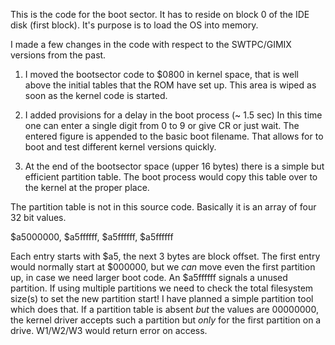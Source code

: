 This is the code for the boot sector. It has to reside on block 0 of the IDE disk (first block).
It's purpose is to load the OS into memory.

I made a few changes in the code with respect to the SWTPC/GIMIX versions from the past. 

1)   I moved the bootsector code to $0800 in kernel space, that is well above the initial tables that the ROM
     have set up. This area is wiped as soon as the kernel code is started.
     
2)   I added provisions for a delay in the boot process (~ 1.5 sec) In this time one can enter a single digit from 0 to 9
     or give CR or just wait. The entered figure is appended to the basic boot filename. That allows for to boot
     and test different kernel versions quickly.
     
3)   At the end of the bootsector space (upper 16 bytes) there is a simple but efficient partition table.
     The boot process would copy this table over to the kernel at the proper place.
     
The partition table is not in this source code. Basically it is an array of four 32 bit values.

$a5000000, $a5ffffff, $a5ffffff, $a5ffffff

Each entry starts with $a5, the next 3 bytes are block offset. The first entry would normally start at $000000, but
we _can_ move even the first partition up, in case we need larger boot code. An $a5ffffff signals a unused partition.
If using multiple partitions we need to check the total filesystem size(s) to set the new partition start!
I have planned a simple partition tool which does that. If a partition table is absent _but_ the values are 00000000,
the kernel driver accepts such a partition but _only_ for the first partition on a drive. W1/W2/W3 would return
error on access.


